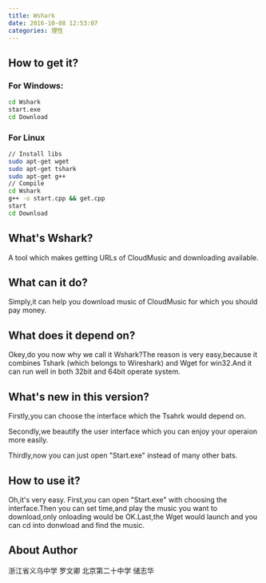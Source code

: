 ```yaml
---
title: Wshark
date: 2016-10-08 12:53:07
categories: 理性
---
```


## How to get it?
### For Windows:
```bash
cd Wshark
start.exe
cd Download
```

### For Linux
```bash
// Install libs
sudo apt-get wget
sudo apt-get tshark
sudo apt-get g++
// Compile
cd Wshark
g++ -o start.cpp && get.cpp
start
cd Download
```

## What's Wshark?
A tool which makes getting URLs of CloudMusic and downloading available.

## What can it do?
Simply,it can help you download music of CloudMusic for which you should pay money.

## What does it depend on?
Okey,do you now why we call it Wshark?The reason is very easy,because it combines Tshark (which belongs to Wireshark) and Wget for win32.And it can run well in both 32bit and 64bit operate  system.

## What's new in this version?
Firstly,you can choose the interface which the Tsahrk would depend on. 

Secondly,we beautify the user interface which you can enjoy your operaion more easily.

Thirdly,now you can just open "Start.exe" instead of many other bats.

## How to use it?
Oh,it's very easy.
First,you can open "Start.exe" with choosing the interface.Then you can set time,and play the music you want to download,only onloading would be OK.Last,the Wget would launch and you can cd into donwload and find the music.

## About Author
浙江省义乌中学 罗文卿
北京第二十中学 储志华

